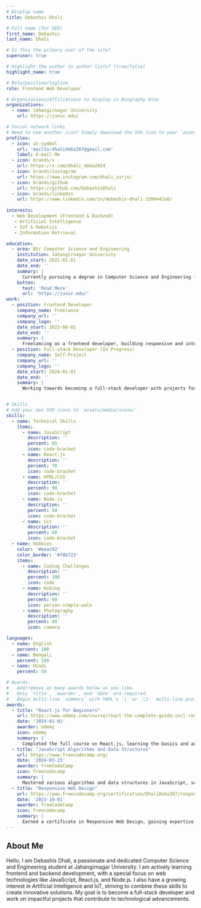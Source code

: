 ```yaml
---
# Display name
title: Debashis Dhali

# Full name (for SEO)
first_name: Debashis
last_name: Dhali

# Is this the primary user of the site?
superuser: true

# Highlight the author in author lists? (true/false)
highlight_name: true

# Role/position/tagline
role: Frontend Web Developer

# Organizations/Affiliations to display in Biography blox
organizations:
  - name: Jahangirnagar University
    url: https://juniv.edu/

# Social network links
# Need to use another icon? Simply download the SVG icon to your `assets/media/icons/` folder.
profiles:
  - icon: at-symbol
    url: 'mailto:dhalideba387@gmail.com'
    label: E-mail Me
  - icon: brands/x
    url: https://x.com/dhali_deba2024
  - icon: brands/instagram
    url: https://www.instagram.com/dhali_surjo/
  - icon: brands/github
    url: https://github.com/DebashisDhali
  - icon: brands/linkedin
    url: https://www.linkedin.com/in/debashis-dhali-3390442a0/
 
interests:
  - Web Development (Frontend & Backend)
   - Artificial Intelligence
   - IoT & Robotics
   - Information Retrieval

education:
  - area: BSc Computer Science and Engineering
    institution: Jahangirnagar University
    date_start: 2021-01-01
    date_end: ''
    summary: |
      Currently pursuing a degree in Computer Science and Engineering (CSE).
    button:
      text: 'Read More'
      url: 'https://juniv.edu/'
work:
  - position: Frontend Developer
    company_name: Freelance
    company_url: ''
    company_logo: ''
    date_start: 2023-06-01
    date_end: ''
    summary: |
      Freelancing as a frontend developer, building responsive and interactive websites using HTML, CSS, JavaScript, and React.
  - position: Full-stack Developer (In Progress)
    company_name: Self-Project
    company_url: ''
    company_logo: ''
    date_start: 2024-01-01
    date_end: ''
    summary: |
      Working towards becoming a full-stack developer with projects focusing on React.js, Node.js, and database management systems.


# Skills
# Add your own SVG icons to `assets/media/icons/`
skills:
  - name: Technical Skills
    items:
      - name: JavaScript
        description: ''
        percent: 85
        icon: code-bracket
      - name: React.js
        description: ''
        percent: 70
        icon: code-bracket
      - name: HTML/CSS
        description: ''
        percent: 90
        icon: code-bracket
      - name: Node.js
        description: ''
        percent: 50
        icon: code-bracket
      - name: Git
        description: ''
        percent: 80
        icon: code-bracket
  - name: Hobbies
    color: '#eeac02'
    color_border: '#f0bf23'
    items:
      - name: Coding Challenges
        description: ''
        percent: 100
        icon: code
      - name: Hiking
        description: ''
        percent: 60
        icon: person-simple-walk
      - name: Photography
        description: ''
        percent: 80
        icon: camera

languages:
  - name: English
    percent: 100
  - name: Bengali
    percent: 100
  - name: Hindi
    percent: 50

# Awards.
#   Add/remove as many awards below as you like.
#   Only `title`, `awarder`, and `date` are required.
#   Begin multi-line `summary` with YAML's `|` or `|2-` multi-line prefix and indent 2 spaces below.
awards:
  - title: "React.js for Beginners"
    url: https://www.udemy.com/course/react-the-complete-guide-incl-redux/
    date: '2024-01-01'
    awarder: Udemy
    icon: udemy
    summary: |
      Completed the full course on React.js, learning the basics and advanced concepts, and now applying it in my personal projects.
  - title: "JavaScript Algorithms and Data Structures"
    url: https://www.freecodecamp.org/
    date: '2024-03-15'
    awarder: freeCodeCamp
    icon: freecodecamp
    summary: |
      Mastered various algorithms and data structures in JavaScript, solving complex challenges and building problem-solving skills.
  - title: "Responsive Web Design"
    url: https://www.freecodecamp.org/certification/DhaliDeba387/responsive-web-design
    date: '2023-10-01'
    awarder: freeCodeCamp
    icon: freecodecamp
    summary: |
      Earned a certificate in Responsive Web Design, gaining expertise in building modern, user-friendly, and mobile-first websites.
---
```


## About Me

Hello, I am Debashis Dhali, a passionate and dedicated Computer Science and Engineering student at Jahangirnagar University. I am actively learning frontend and backend development, with a special focus on web technologies like JavaScript, React.js, and Node.js. I also have a growing interest in Artificial Intelligence and IoT, striving to combine these skills to create innovative solutions. My goal is to become a full-stack developer and work on impactful projects that contribute to technological advancements.
